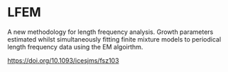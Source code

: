 # LFEM
A new methodology for length frequency analysis.  Growth parameters estimated whilst simultaneously fitting finite mixture models to periodical length frequency data using the EM algoirthm.

https://doi.org/10.1093/icesjms/fsz103


